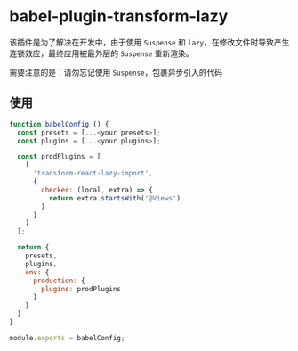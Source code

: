 # babel-plugin-transform-lazy

该插件是为了解决在开发中，由于使用 `Suspense` 和 `lazy`，在修改文件时导致产生连锁效应，最终应用被最外层的 `Suspense` 重新渲染。

需要注意的是：请勿忘记使用 `Suspense`，包裹异步引入的代码

## 使用

```js
function babelConfig () {
  const presets = [...<your presets>];
  const plugins = [...<your plugins>];

  const prodPlugins = [
    [
      'transform-react-lazy-import',
      {
        checker: (local, extra) => {
          return extra.startsWith('@Views')
        }
      }
    ]
  ];

  return {
    presets,
    plugins,
    env: {
      production: {
        plugins: prodPlugins
      }
    }
  }
}

module.exports = babelConfig;
```
